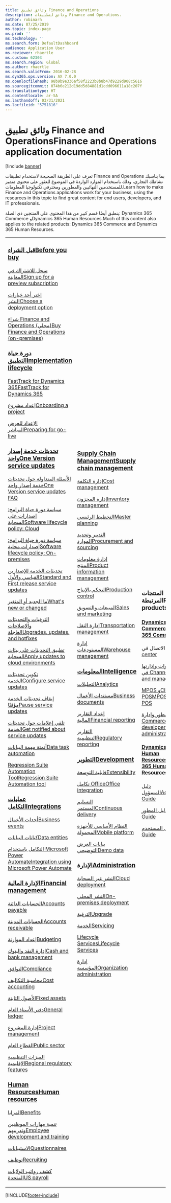 ```yaml
---
title: وثائق تطبيق Finance and Operations
description: وثائق لتطبيقات Finance and Operations.
author: robinarh
ms.date: 07/25/2019
ms.topic: index-page
ms.prod: ''
ms.technology: ''
ms.search.form: DefaultDashboard
audience: Application User
ms.reviewer: rhaertle
ms.custom: 62303
ms.search.region: Global
ms.author: rhaertle
ms.search.validFrom: 2016-02-28
ms.dyn365.ops.version: AX 7.0.0
ms.openlocfilehash: 98b9b9e336af58f2223b8b8b47d9229d908c5616
ms.sourcegitcommit: 074b6e212d19dd5d84881d1cdd096611a18c207f
ms.translationtype: HT
ms.contentlocale: ar-SA
ms.lasthandoff: 03/31/2021
ms.locfileid: "5751816"
---
```

# <a name="finance-and-operations-application-documentation"></a><span data-ttu-id="25e26-103">وثائق تطبيق Finance and Operations</span><span class="sxs-lookup"><span data-stu-id="25e26-103">Finance and Operations application documentation</span></span>

[!include [banner](includes/banner.md)]

<span data-ttu-id="25e26-104">تعرف على الطريقة الصحيحة لاستخدام تطبيقات Finance and Operations بما يناسبك نشاطك التجاري، وذلك باستخدام الموارد الواردة في الموضوع للعثور على محتوى متميز للمستخدمين النهائيين والمطورين ومحترفي تكنولوجيا المعلومات.</span><span class="sxs-lookup"><span data-stu-id="25e26-104">Learn how to make Finance and Operations applications work for your business, using the resources in this topic to find great content for end users, developers, and IT professionals.</span></span> 

<span data-ttu-id="25e26-105">ينطبق أيضًا قسم كبير من هذا المحتوى على المنتجين ذي الصلة: Dynamics 365 Commerce وDynamics 365 Human Resources.</span><span class="sxs-lookup"><span data-stu-id="25e26-105">Much of this content also applies to the related products: Dynamics 365 Commerce and Dynamics 365 Human Resources.</span></span> 

<table>
<colgroup>
<col width="33%" />
<col width="33%" />
<col width="33%" />
</colgroup>
<tbody>
<tr class="odd">
<td>
<h3><span data-ttu-id="25e26-106"><a href="get-started/before-you-buy.md">قبل الشراء</a></span><span class="sxs-lookup"><span data-stu-id="25e26-106"><a href="get-started/before-you-buy.md">Before you buy</a></span></span></h3>
<p><span data-ttu-id="25e26-107"><a href="../dev-itpro/dev-tools/sign-up-preview-subscription.md">سجل للاشتراك في المعاينة</a></span><span class="sxs-lookup"><span data-stu-id="25e26-107"><a href="../dev-itpro/dev-tools/sign-up-preview-subscription.md">Sign up for a preview subscription</a></span></span></p>
 <p><span data-ttu-id="25e26-108"><a href="../dev-itpro/deployment/choose-deployment-type.md">اختر أحد خيارات النشر</a></span><span class="sxs-lookup"><span data-stu-id="25e26-108"><a href="../dev-itpro/deployment/choose-deployment-type.md">Choose a deployment option</a></span></span></p>
 <p><span data-ttu-id="25e26-109"><a href="get-started/purchase-on-premises.md">شراء Finance and Operations (محلي)</a></span><span class="sxs-lookup"><span data-stu-id="25e26-109"><a href="get-started/purchase-on-premises.md">Buy Finance and Operations (on-premises)</a></span></span></p>

<h3><span data-ttu-id="25e26-110"><a href="imp-lifecycle/implementation-lifecycle.md">دورة حياة التطبيق</a></span><span class="sxs-lookup"><span data-stu-id="25e26-110"><a href="imp-lifecycle/implementation-lifecycle.md">Implementation lifecycle</a></span></span></h3>
<p><span data-ttu-id="25e26-111"><a href="get-started/fasttrack-dynamics-365-overview.md">FastTrack for Dynamics 365</a></span><span class="sxs-lookup"><span data-stu-id="25e26-111"><a href="get-started/fasttrack-dynamics-365-overview.md">FastTrack for Dynamics 365</a></span></span></p>
<p><span data-ttu-id="25e26-112"><a href="imp-lifecycle/onboard.md">إعداد مشروع</a></span><span class="sxs-lookup"><span data-stu-id="25e26-112"><a href="imp-lifecycle/onboard.md">Onboarding a project</a></span></span></p>
<p><span data-ttu-id="25e26-113"><a href="imp-lifecycle/prepare-go-live.md">الإعداد للعرض المباشر</a></span><span class="sxs-lookup"><span data-stu-id="25e26-113"><a href="imp-lifecycle/prepare-go-live.md">Preparing for go-live</a></span></span></p>

<h3><span data-ttu-id="25e26-114"><a href="../dev-itpro/lifecycle-services/oneversion-overview.md">تحديثات خدمة إصدار واحد</a></span><span class="sxs-lookup"><span data-stu-id="25e26-114"><a href="../dev-itpro/lifecycle-services/oneversion-overview.md">One Version service updates</a></span></span></h3>
<p><span data-ttu-id="25e26-115"><a href="get-started/one-version.md">الأسئلة المتداولة حول تحديثات خدمة إصدار واحد</a></span><span class="sxs-lookup"><span data-stu-id="25e26-115"><a href="get-started/one-version.md">One Version service updates FAQ</a></span></span></p>
<p><span data-ttu-id="25e26-116"><a href="../dev-itpro/migration-upgrade/versions-update-policy.md">سياسة دورة حياة البرامج: إصدارات على السحابة</a></span><span class="sxs-lookup"><span data-stu-id="25e26-116"><a href="../dev-itpro/migration-upgrade/versions-update-policy.md">Software lifecycle policy: Cloud</a></span></span></p>
<p><span data-ttu-id="25e26-117"><a href="../dev-itpro/migration-upgrade/on-prem-version-update-policy.md">سياسة دورة حياة البرامج: إصدارات محلية</a></span><span class="sxs-lookup"><span data-stu-id="25e26-117"><a href="../dev-itpro/migration-upgrade/on-prem-version-update-policy.md">Software lifecycle policy: On-premises</a></span></span></p>
<p><span data-ttu-id="25e26-118"><a href="get-started/public-preview-releases.md">تحديثات الخدمة للإصدارين القياسي والأول</a></span><span class="sxs-lookup"><span data-stu-id="25e26-118"><a href="get-started/public-preview-releases.md">Standard and First release service updates</a></span></span></p>
<p><span data-ttu-id="25e26-119"><a href="get-started/whats-new-changed.md">ما الجديد أو المتغير</a></span><span class="sxs-lookup"><span data-stu-id="25e26-119"><a href="get-started/whats-new-changed.md">What's new or changed</a></span></span></p>
<p><span data-ttu-id="25e26-120"><a href="../dev-itpro/migration-upgrade/upgrade-home-page.md">الترقيات والتحديثات والإصلاحات العاجلة</a></span><span class="sxs-lookup"><span data-stu-id="25e26-120"><a href="../dev-itpro/migration-upgrade/upgrade-home-page.md">Upgrades, updates, and hotfixes</a></span></span></p>
<p><span data-ttu-id="25e26-121"><a href="../dev-itpro/deployment/apply-deployable-package-system.md">تطبيق التحديثات على بيئات السحابة</a></span><span class="sxs-lookup"><span data-stu-id="25e26-121"><a href="../dev-itpro/deployment/apply-deployable-package-system.md">Apply updates to cloud environments</a></span></span></p>
<p><span data-ttu-id="25e26-122"><a href="../dev-itpro/lifecycle-services/configure-service-updates.md">تكوين تحديثات الخدمة</a></span><span class="sxs-lookup"><span data-stu-id="25e26-122"><a href="../dev-itpro/lifecycle-services/configure-service-updates.md">Configure service updates</a></span></span></p>
<p><span data-ttu-id="25e26-123"><a href="../dev-itpro/lifecycle-services/pause-service-updates.md">إيقاف تحديثات الخدمة مؤقتًا</a></span><span class="sxs-lookup"><span data-stu-id="25e26-123"><a href="../dev-itpro/lifecycle-services/pause-service-updates.md">Pause service updates</a></span></span></p>
<p><span data-ttu-id="25e26-124"><a href="../dev-itpro/lifecycle-services/notifications-service-updates.md">تلقي إعلامات حول تحديثات الخدمة</a></span><span class="sxs-lookup"><span data-stu-id="25e26-124"><a href="../dev-itpro/lifecycle-services/notifications-service-updates.md">Get notified about service updates</a></span></span></p>
<p><span data-ttu-id="25e26-125"><a href="../dev-itpro/data-entities/data-task-automation.md">أتمتة مهمة البيانات</a></span><span class="sxs-lookup"><span data-stu-id="25e26-125"><a href="../dev-itpro/data-entities/data-task-automation.md">Data task automation</a></span></span></p>
<p><span data-ttu-id="25e26-126"><a href="../dev-itpro/lifecycle-services/using-task-guides-and-bpm-to-create-user-acceptance-tests.md">Regression Suite Automation Tool</a></span><span class="sxs-lookup"><span data-stu-id="25e26-126"><a href="../dev-itpro/lifecycle-services/using-task-guides-and-bpm-to-create-user-acceptance-tests.md">Regression Suite Automation tool</a></span></span></p>

<h3><span data-ttu-id="25e26-127"><a href="../dev-itpro/data-entities/integration-overview.md">عمليات التكامل</a></span><span class="sxs-lookup"><span data-stu-id="25e26-127"><a href="../dev-itpro/data-entities/integration-overview.md">Integrations</a></span></span></h3>
<p><span data-ttu-id="25e26-128"><a href="../dev-itpro/business-events/home-page.md">أحداث الأعمال</a></span><span class="sxs-lookup"><span data-stu-id="25e26-128"><a href="../dev-itpro/business-events/home-page.md">Business events</a></span></span></p>
<p><span data-ttu-id="25e26-129"><a href="../dev-itpro/data-entities/data-entities.md">كيانات البيانات</a></span><span class="sxs-lookup"><span data-stu-id="25e26-129"><a href="../dev-itpro/data-entities/data-entities.md">Data entities</a></span></span></p>
<p><span data-ttu-id="25e26-130"><a href="../dev-itpro/data-entities/fin-ops-connector.md">التكامل باستخدام Microsoft Power Automate</a></span><span class="sxs-lookup"><span data-stu-id="25e26-130"><a href="../dev-itpro/data-entities/fin-ops-connector.md">Integration using Microsoft Power Automate</a></span></span></p>

<h3><span data-ttu-id="25e26-131"><a href="../../finance/index.md">الإدارة المالية</a></span><span class="sxs-lookup"><span data-stu-id="25e26-131"><a href="../../finance/index.md">Financial management</a></span></span></h3>
<p><span data-ttu-id="25e26-132"><a href="../../finance/accounts-payable/accounts-payable.md">الحسابات الدائنة</a></span><span class="sxs-lookup"><span data-stu-id="25e26-132"><a href="../../finance/accounts-payable/accounts-payable.md">Accounts payable</a></span></span></p>
<p><span data-ttu-id="25e26-133"><a href="../../finance/accounts-receivable/accounts-receivable.md">الحسابات المدينة</a></span><span class="sxs-lookup"><span data-stu-id="25e26-133"><a href="../../finance/accounts-receivable/accounts-receivable.md">Accounts receivable</a></span></span></p>
<p><span data-ttu-id="25e26-134"><a href="../../finance/budgeting/budgeting-overview.md">إعداد الموازنة</a></span><span class="sxs-lookup"><span data-stu-id="25e26-134"><a href="../../finance/budgeting/budgeting-overview.md">Budgeting</a></span></span></p>
<p><span data-ttu-id="25e26-135"><a href="../../finance/cash-bank-management/cash-bank-management.md">إدارة النقد والبنوك</a></span><span class="sxs-lookup"><span data-stu-id="25e26-135"><a href="../../finance/cash-bank-management/cash-bank-management.md">Cash and bank management</a></span></span></p>
<p><span data-ttu-id="25e26-136"><a href="../../finance/general-ledger/audit-policy-rules.md">التوافق</a></span><span class="sxs-lookup"><span data-stu-id="25e26-136"><a href="../../finance/general-ledger/audit-policy-rules.md">Compliance</a></span></span></p>
<p><span data-ttu-id="25e26-137"><a href="../../finance/cost-accounting/cost-accounting-home-page.md">محاسبة التكاليف</a></span><span class="sxs-lookup"><span data-stu-id="25e26-137"><a href="../../finance/cost-accounting/cost-accounting-home-page.md">Cost accounting</a></span></span></p>
<p><span data-ttu-id="25e26-138"><a href="../../finance/fixed-assets/fixed-assets.md">الأصول الثابتة</a></span><span class="sxs-lookup"><span data-stu-id="25e26-138"><a href="../../finance/fixed-assets/fixed-assets.md">Fixed assets</a></span></span></p>
<p><span data-ttu-id="25e26-139"><a href="../../finance/general-ledger/general-ledger.md">دفتر الأستاذ العام</a></span><span class="sxs-lookup"><span data-stu-id="25e26-139"><a href="../../finance/general-ledger/general-ledger.md">General ledger</a></span></span></p>
<p><span data-ttu-id="25e26-140"><a href="../../finance/project-management/overview-project-management-accounting.md">إدارة المشروع</a></span><span class="sxs-lookup"><span data-stu-id="25e26-140"><a href="../../finance/project-management/overview-project-management-accounting.md">Project management</a></span></span></p>
<p><span data-ttu-id="25e26-141"><a href="../../finance/public-sector/public-sector-functionality.md">القطاع العام</a></span><span class="sxs-lookup"><span data-stu-id="25e26-141"><a href="../../finance/public-sector/public-sector-functionality.md">Public sector</a></span></span></p>
<p><span data-ttu-id="25e26-142"><a href="../dev-itpro/lcs-solutions/country-region.md">الميزات التنظيمية الإقليمية</a></span><span class="sxs-lookup"><span data-stu-id="25e26-142"><a href="../dev-itpro/lcs-solutions/country-region.md">Regional regulatory features</a></span></span></p>

<h3><span data-ttu-id="25e26-143"><a href="hr/hr-landing-page.md">Human Resources</a></span><span class="sxs-lookup"><span data-stu-id="25e26-143"><a href="hr/hr-landing-page.md">Human resources</a></span></span></h3>
<p><span data-ttu-id="25e26-144"><a href="../../human-resources/hr-benefits-manage-program.md">المزايا</a></span><span class="sxs-lookup"><span data-stu-id="25e26-144"><a href="../../human-resources/hr-benefits-manage-program.md">Benefits</a></span></span></p>
<p><span data-ttu-id="25e26-145"><a href="../../human-resources/hr-develop-performance-management-overview.md">تنمية مهارات الموظفين وتدريبهم</a></span><span class="sxs-lookup"><span data-stu-id="25e26-145"><a href="../../human-resources/hr-develop-performance-management-overview.md">Employee development and training</a></span></span></p>
<p><span data-ttu-id="25e26-146"><a href="../../human-resources/hr-learning-questionnaires.md">الاستبيانات</a></span><span class="sxs-lookup"><span data-stu-id="25e26-146"><a href="../../human-resources/hr-learning-questionnaires.md">Questionnaires</a></span></span></p>
<p><span data-ttu-id="25e26-147"><a href="hr/manage-recruiting-process.md">توظيف</a></span><span class="sxs-lookup"><span data-stu-id="25e26-147"><a href="hr/manage-recruiting-process.md">Recruiting</a></span></span></p>
<p><span data-ttu-id="25e26-148"><a href="hr/localizations/noam-usa-payroll.md">كشف رواتب الولايات المتحدة</a></span><span class="sxs-lookup"><span data-stu-id="25e26-148"><a href="hr/localizations/noam-usa-payroll.md">US payroll</a></span></span></p>

</td>
<td>
<h3><span data-ttu-id="25e26-149"><a href="../../supply-chain/index.md">Supply Chain Management</a></span><span class="sxs-lookup"><span data-stu-id="25e26-149"><a href="../../supply-chain/index.md">Supply chain management</a></span></span></h3>
<p><span data-ttu-id="25e26-150"><a href="../../supply-chain/cost-management/costing-sheets.md">إدارة التكلفة</a></span><span class="sxs-lookup"><span data-stu-id="25e26-150"><a href="../../supply-chain/cost-management/costing-sheets.md">Cost management</a></span></span></p>
<p><span data-ttu-id="25e26-151"><a href="../../supply-chain/inventory/inventory-home-page.md">إدارة المخزون</a></span><span class="sxs-lookup"><span data-stu-id="25e26-151"><a href="../../supply-chain/inventory/inventory-home-page.md">Inventory management</a></span></span></p>
<p><span data-ttu-id="25e26-152"><a href="../../supply-chain/master-planning/master-plans.md">التخطيط الرئيسي</a></span><span class="sxs-lookup"><span data-stu-id="25e26-152"><a href="../../supply-chain/master-planning/master-plans.md">Master planning</a></span></span></p>
<p><span data-ttu-id="25e26-153"><a href="../../supply-chain/procurement/procurement-sourcing-overview.md">التدبير وتحديد الموارد</a></span><span class="sxs-lookup"><span data-stu-id="25e26-153"><a href="../../supply-chain/procurement/procurement-sourcing-overview.md">Procurement and sourcing</a></span></span></p>
<p><span data-ttu-id="25e26-154"><a href="../../supply-chain/pim/product-information.md">إدارة معلومات المنتج</a></span><span class="sxs-lookup"><span data-stu-id="25e26-154"><a href="../../supply-chain/pim/product-information.md">Product information management</a></span></span></p>
<p><span data-ttu-id="25e26-155"><a href="../../supply-chain/production-control/production-process-overview.md">التحكم بالإنتاج</a></span><span class="sxs-lookup"><span data-stu-id="25e26-155"><a href="../../supply-chain/production-control/production-process-overview.md">Production control</a></span></span></p>
<p><span data-ttu-id="25e26-156"><a href="../../supply-chain/sales-marketing/overview-sales-marketing.md">المبيعات والتسويق</a></span><span class="sxs-lookup"><span data-stu-id="25e26-156"><a href="../../supply-chain/sales-marketing/overview-sales-marketing.md">Sales and marketing</a></span></span></p>
<p><span data-ttu-id="25e26-157"><a href="../../supply-chain/transportation/transportation-management-overview.md">إدارة النقل</a></span><span class="sxs-lookup"><span data-stu-id="25e26-157"><a href="../../supply-chain/transportation/transportation-management-overview.md">Transportation management</a></span></span></p>
<p><span data-ttu-id="25e26-158"><a href="../../supply-chain/warehousing/warehouse-configuration.md">إدارة المستودعات</a></span><span class="sxs-lookup"><span data-stu-id="25e26-158"><a href="../../supply-chain/warehousing/warehouse-configuration.md">Warehouse management</a></span></span></p>


<h3><span data-ttu-id="25e26-159"><a href="../dev-itpro/analytics/bi-reporting-home-page.md">المعلومات</a></span><span class="sxs-lookup"><span data-stu-id="25e26-159"><a href="../dev-itpro/analytics/bi-reporting-home-page.md">Intelligence</a></span></span></h3>
<p><span data-ttu-id="25e26-160"><a href="../dev-itpro/analytics/analytics.md">التحليلات</a></span><span class="sxs-lookup"><span data-stu-id="25e26-160"><a href="../dev-itpro/analytics/analytics.md">Analytics</a></span></span></p>
 <p><span data-ttu-id="25e26-161"><a href="../dev-itpro/analytics/document-reporting-services.md">مستندات الأعمال</a></span><span class="sxs-lookup"><span data-stu-id="25e26-161"><a href="../dev-itpro/analytics/document-reporting-services.md">Business documents</a></span></span></p>
<p><span data-ttu-id="25e26-162"><a href="../dev-itpro/analytics/financial-reporting-intro.md">إعداد التقارير المالية</a></span><span class="sxs-lookup"><span data-stu-id="25e26-162"><a href="../dev-itpro/analytics/financial-reporting-intro.md">Financial reporting</a></span></span></p>
<p><span data-ttu-id="25e26-163"><a href="../dev-itpro/analytics/general-electronic-reporting.md">التقارير التنظيمية</a></span><span class="sxs-lookup"><span data-stu-id="25e26-163"><a href="../dev-itpro/analytics/general-electronic-reporting.md">Regulatory reporting</a></span></span></p>



<h3><span data-ttu-id="25e26-164"><a href="../dev-itpro/dev-tools/developer-home-page.md">التطوير</span><span class="sxs-lookup"><span data-stu-id="25e26-164"><a href="../dev-itpro/dev-tools/developer-home-page.md">Development</span></span></h3>
<p><span data-ttu-id="25e26-165"><a href="../dev-itpro/extensibility/extensibility-home-page.md">قابلية التوسعة</a></span><span class="sxs-lookup"><span data-stu-id="25e26-165"><a href="../dev-itpro/extensibility/extensibility-home-page.md">Extensibility</a></span></span></p>
<p><span data-ttu-id="25e26-166"><a href="../dev-itpro/office-integration/office-integration.md">تكامل Office‬‏‫</a></span><span class="sxs-lookup"><span data-stu-id="25e26-166"><a href="../dev-itpro/office-integration/office-integration.md">Office integration</a></span></span></p>
<p><span data-ttu-id="25e26-167"><a href="../dev-itpro/dev-tools/continuous-delivery-home-page.md">التسليم المستمر</a></span><span class="sxs-lookup"><span data-stu-id="25e26-167"><a href="../dev-itpro/dev-tools/continuous-delivery-home-page.md">Continuous delivery</a></span></span></p>
<p><span data-ttu-id="25e26-168"><a href="../dev-itpro/mobile-apps/platform/mobile-platform-home-page.md">النظام الأساسي للأجهزة المحمولة‬</a></span><span class="sxs-lookup"><span data-stu-id="25e26-168"><a href="../dev-itpro/mobile-apps/platform/mobile-platform-home-page.md">Mobile platform</a></span></span></p>
<p><span data-ttu-id="25e26-169"><a href="get-started/demo-data.md">بيانات العرض التوضيحي</a></span><span class="sxs-lookup"><span data-stu-id="25e26-169"><a href="get-started/demo-data.md">Demo data</a></span></span></p>

<h3><span data-ttu-id="25e26-170"><a href="../dev-itpro/sysadmin/system-administration-home-page.md">الإدارة</span><span class="sxs-lookup"><span data-stu-id="25e26-170"><a href="../dev-itpro/sysadmin/system-administration-home-page.md">Administration</span></span></h3>
<p><span data-ttu-id="25e26-171"><a href="../dev-itpro/deployment/cloud-deployment-overview.md">النشر عبر السحابة</a></span><span class="sxs-lookup"><span data-stu-id="25e26-171"><a href="../dev-itpro/deployment/cloud-deployment-overview.md">Cloud deployment</a></span></span></p>
<p><span data-ttu-id="25e26-172"><a href="../dev-itpro/deployment/on-premises-deployment-landing-page.md">النشر المحلي</a></span><span class="sxs-lookup"><span data-stu-id="25e26-172"><a href="../dev-itpro/deployment/on-premises-deployment-landing-page.md">On-premises deployment</a></span></span></p>
<p><span data-ttu-id="25e26-173"><a href="../dev-itpro/migration-upgrade/upgrade-home-page.md">الترقية</a></span><span class="sxs-lookup"><span data-stu-id="25e26-173"><a href="../dev-itpro/migration-upgrade/upgrade-home-page.md">Upgrade</a></span></span></p>
<p><span data-ttu-id="25e26-174"><a href="../dev-itpro/dev-tools/continuous-delivery-home-page.md#servicing">الخدمة</a></span><span class="sxs-lookup"><span data-stu-id="25e26-174"><a href="../dev-itpro/dev-tools/continuous-delivery-home-page.md#servicing">Servicing</a></span></span></p>
<p><span data-ttu-id="25e26-175"><a href="../dev-itpro/lifecycle-services/lcs.md">Lifecycle Services</a></span><span class="sxs-lookup"><span data-stu-id="25e26-175"><a href="../dev-itpro/lifecycle-services/lcs.md">Lifecycle Services</a></span></span></p>
<p><span data-ttu-id="25e26-176"><a href="organization-administration/organization-administration-home-page.md">إدارة المؤسسة</a></span><span class="sxs-lookup"><span data-stu-id="25e26-176"><a href="organization-administration/organization-administration-home-page.md">Organization administration</a></span></span></p>
</td>
<td>
<h3><span data-ttu-id="25e26-177">المنتجات المرتبطة</span><span class="sxs-lookup"><span data-stu-id="25e26-177">Related products</span></span></h3>
<h4><span data-ttu-id="25e26-178"><a href="../../retail/index.md">Dynamics 365 Commerce</a></span><span class="sxs-lookup"><span data-stu-id="25e26-178"><a href="../../retail/index.md">Dynamics 365 Commerce</a></span></span></h4>
<p><span data-ttu-id="25e26-179">مركز الاتصال في <a href="../../retail/call-center-functionality.md"></span><span class="sxs-lookup"><span data-stu-id="25e26-179"><a href="../../retail/call-center-functionality.md">Call center</span></span></p>
<p><span data-ttu-id="25e26-180">إعداد القنوات وإدارتها في <a href="../../retail/define-maintain-retail-channels.md"></span><span class="sxs-lookup"><span data-stu-id="25e26-180"><a href="../../retail/define-maintain-retail-channels.md">Channel setup and management</span></span></p>
<p><span data-ttu-id="25e26-181"><a href="../../retail/retail-peripherals-overview.md">MPOS وCloud POS</span><span class="sxs-lookup"><span data-stu-id="25e26-181"><a href="../../retail/retail-peripherals-overview.md">MPOS and Cloud POS</span></span></p>
<p><span data-ttu-id="25e26-182">مطور وإدارة <a href="../../retail/dev-itpro/dev-retail-home-page.md">Commerce</span><span class="sxs-lookup"><span data-stu-id="25e26-182"><a href="../../retail/dev-itpro/dev-retail-home-page.md">Commerce developer and administration</span></span></p>

<h4><span data-ttu-id="25e26-183"><a href="../../human-resources/hr-welcome.md">Dynamics 365 Human Resources</a></span><span class="sxs-lookup"><span data-stu-id="25e26-183"><a href="../../human-resources/hr-welcome.md">Dynamics 365 Human Resources</a></span></span></h4>
<p><span data-ttu-id="25e26-184"><a href="../../human-resources/hr-admin-overview.md">دليل المسؤول</a></span><span class="sxs-lookup"><span data-stu-id="25e26-184"><a href="../../human-resources/hr-admin-overview.md">Administrator Guide</a></span></span></p>
<p><span data-ttu-id="25e26-185"><a href="../../human-resources/hr-developer-overview.md">دليل المطور</a></span><span class="sxs-lookup"><span data-stu-id="25e26-185"><a href="../../human-resources/hr-developer-overview.md">Developer Guide</a></span></span></p>
<p><span data-ttu-id="25e26-186"><a href="../../human-resources/hr-hrpro-overview.md">دليل المستخدم</a></span><span class="sxs-lookup"><span data-stu-id="25e26-186"><a href="../../human-resources/hr-hrpro-overview.md">User Guide</a></span></span></p>


</td>
</tr>

</tbody>
</table>


[!INCLUDE[footer-include](../../includes/footer-banner.md)]